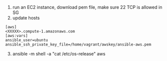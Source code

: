  1) run an EC2 instance, download pem file, make sure 22 TCP is allowed in SG
 2) update hosts
 ```
[aws]
<XXXXX>.compute-1.amazonaws.com
[aws:vars]
ansible_user=ubuntu
ansible_ssh_private_key_file=/home/vagrant/awskey/ansible-aws.pem
 ```
 
 3)  ansible -m shell -a "cat /etc/os-release" aws
